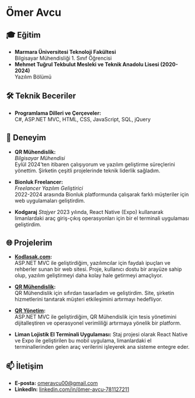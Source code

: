 # Ömer Avcu

## 🎓 Eğitim
- **Marmara Üniversitesi Teknoloji Fakültesi**  
  Bilgisayar Mühendisliği 1. Sınıf Öğrencisi
- **Mehmet Tuğrul Tekbulut Mesleki ve Teknik Anadolu Lisesi (2020-2024)**  
  Yazılım Bölümü

## 🛠️ Teknik Beceriler
- **Programlama Dilleri ve Çerçeveler:**  
  C#, ASP.NET MVC, HTML, CSS, JavaScript, SQL, jQuery
  
## 💼 Deneyim
- **QR Mühendislik:**  
  *Bilgisayar Mühendisi*  
  Eylül 2024'ten itibaren çalışıyorum ve yazılım geliştirme süreçlerini yönettim. Şirketin çeşitli projelerinde teknik liderlik sağladım.
  
- **Bionluk Freelancer:**  
  *Freelancer Yazılım Geliştirici*  
  2022-2024 arasında Bionluk platformunda çalışarak farklı müşteriler için web uygulamaları geliştirdim.

- **Kodgaraj**
  *Stajyer*
  2023 yılında, React Native (Expo) kullanarak limanlardaki araç giriş-çıkış operasyonları için bir el terminali uygulaması geliştirdim.
  
## 🌐 Projelerim
- **[Kodlasak.com](https://www.kodlasak.com/):**  
  ASP.NET MVC ile geliştirdiğim, yazılımcılar için faydalı ipuçları ve rehberler sunan bir web sitesi. Proje, kullanıcı dostu bir arayüze sahip olup, yazılım geliştirmeyi daha kolay hale getirmeyi amaçlıyor.
  
- **[QR Mühendislik](https://www.qrmuhendislik.com/):**  
  QR Mühendislik için sıfırdan tasarladım ve geliştirdim. Site, şirketin hizmetlerini tanıtarak müşteri etkileşimini artırmayı hedefliyor.

- **[QR Yönetim](https://www.qryonetim.com/):**  
  ASP.NET MVC ile geliştirdiğim, QR Mühendislik için tesis yönetimini dijitalleştiren ve operasyonel verimliliği artırmaya yönelik bir platform.

- **Liman Lojistik El Terminali Uygulaması:**
  Staj projesi olarak React Native ve Expo ile geliştirilen bu mobil uygulama, limanlardaki el terminallerinden gelen araç verilerini işleyerek ana sisteme entegre eder.
  
## 📫 İletişim
- **E-posta:** omeravcu00@gmail.com
- **LinkedIn:** [linkedin.com/in/ömer-avcu-781127211](https://www.linkedin.com/in/%C3%B6mer-avcu-781127211)

